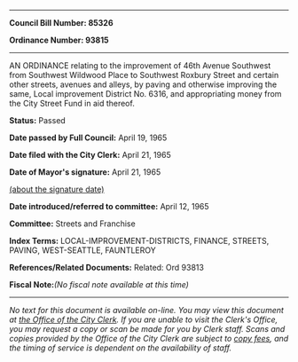 

********

**Council Bill Number: 85326**
   
**Ordinance Number: 93815**
********

 AN ORDINANCE relating to the improvement of 46th Avenue Southwest from Southwest Wildwood Place to Southwest Roxbury Street and certain other streets, avenues and alleys, by paving and otherwise improving the same, Local improvement District No. 6316, and appropriating money from the City Street Fund in aid thereof.

**Status:** Passed
   
**Date passed by Full Council:** April 19, 1965
   
**Date filed with the City Clerk:** April 21, 1965
   
**Date of Mayor's signature:** April 21, 1965
   
[(about the signature date)](/~public/approvaldate.htm)
   
   
   
**Date introduced/referred to committee:** April 12, 1965
   
**Committee:** Streets and Franchise
   
   
**Index Terms:** LOCAL-IMPROVEMENT-DISTRICTS, FINANCE, STREETS, PAVING, WEST-SEATTLE, FAUNTLEROY

**References/Related Documents:** Related: Ord 93813

**Fiscal Note:**_(No fiscal note available at this time)_
********

_No text for this document is available on-line. You may view this document at [the Office of the City Clerk](http://www.seattle.gov/leg/clerk/contactUs.htm). If you are unable to visit the Clerk's Office, you may request a copy or scan be made for you by Clerk staff. Scans and copies provided by the Office of the City Clerk are subject to [copy fees](http://clerk.seattle.gov/~public/clerkfees.htm), and the timing of service is dependent on the availability of staff._

